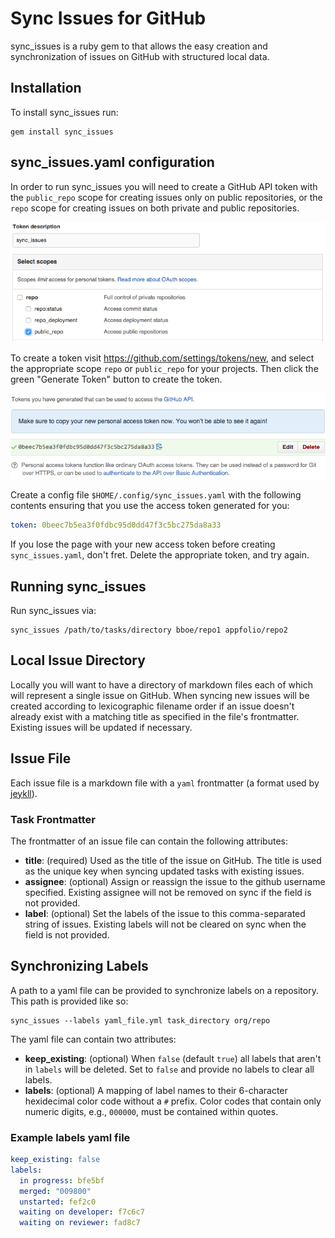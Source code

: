 # Sync Issues for GitHub

sync_issues is a ruby gem to that allows the easy creation and synchronization
of issues on GitHub with structured local data.


## Installation

To install sync_issues run:

    gem install sync_issues


## sync_issues.yaml configuration

In order to run sync_issues you will need to create a GitHub API token with the
`public_repo` scope for creating issues only on public repositories, or the
`repo` scope for creating issues on both private and public repositories.

![Generate Access Token](img/access_token_generate.png)

To create a token visit https://github.com/settings/tokens/new, and select the
appropriate scope `repo` or `public_repo` for your projects. Then click the
green "Generate Token" button to create the token.

![New Access Token](img/access_token_new.png)

Create a config file `$HOME/.config/sync_issues.yaml` with the following
contents ensuring that you use the access token generated for you:

```yaml
token: 0beec7b5ea3f0fdbc95d0dd47f3c5bc275da8a33
```

If you lose the page with your new access token before creating
`sync_issues.yaml`, don't fret. Delete the appropriate token, and try again.


## Running sync_issues

Run sync_issues via:

    sync_issues /path/to/tasks/directory bboe/repo1 appfolio/repo2


## Local Issue Directory

Locally you will want to have a directory of markdown files each of which will
represent a single issue on GitHub. When syncing new issues will be created
according to lexicographic filename order if an issue doesn't already exist
with a matching title as specified in the file's frontmatter. Existing issues
will be updated if necessary.

## Issue File

Each issue file is a markdown file with a `yaml` frontmatter (a format used by
[jeykll](http://jekyllrb.com/docs/frontmatter/)).

### Task Frontmatter

The frontmatter of an issue file can contain the following attributes:

* __title__: (required) Used as the title of the issue on GitHub. The title is
  used as the unique key when syncing updated tasks with existing issues.
* __assignee__: (optional) Assign or reassign the issue to the github username
  specified. Existing assignee will not be removed on sync if the field is not
  provided.
* __label__: (optional) Set the labels of the issue to this comma-separated
  string of issues. Existing labels will not be cleared on sync when the field
  is not provided.


## Synchronizing Labels

A path to a yaml file can be provided to synchronize labels on a
repository. This path is provided like so:

    sync_issues --labels yaml_file.yml task_directory org/repo

The yaml file can contain two attributes:

* __keep_existing__: (optional) When ``false`` (default ``true``) all labels
  that aren't in ``labels`` will be deleted. Set to ``false`` and provide no
  labels to clear all labels.
* __labels__: (optional) A mapping of label names to their 6-character
  hexidecimal color code without a `#` prefix. Color codes that contain only
  numeric digits, e.g., `000000`, must be contained within quotes.

### Example labels yaml file

```yaml
keep_existing: false
labels:
  in progress: bfe5bf
  merged: "009800"
  unstarted: fef2c0
  waiting on developer: f7c6c7
  waiting on reviewer: fad8c7
```
